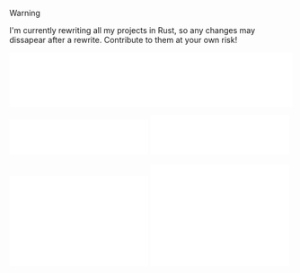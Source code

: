 > [!Warning]  
> I'm currently rewriting all my projects in Rust, so any changes may dissapear after a rewrite. Contribute to them at your own risk!

<img align="center" src="./header.svg" />
<br/>
<p>
  <img src="/repositories.svg" width="49%">
  <img src="/acti_comm.svg" width="49%">
</p>
<p>
  <img src="/iso_calendar.svg" width="49%">
  <img src="/github-habits.svg" width="49%">
</p>
